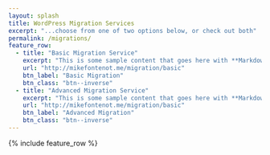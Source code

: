 ```yaml
---
layout: splash
title: WordPress Migration Services
excerpt: "...choose from one of two options below, or check out both"
permalink: /migrations/
feature_row:
  - title: "Basic Migration Service"
    excerpt: "This is some sample content that goes here with **Markdown** formatting."
    url: "http://mikefontenot.me/migration/basic"
    btn_label: "Basic Migration"
    btn_class: "btn--inverse"
  - title: "Advanced Migration Service"
    excerpt: "This is some sample content that goes here with **Markdown** formatting."
    url: "http://mikefontenot.me/migration/basic"
    btn_label: "Advanced Migration"
    btn_class: "btn--inverse"
---
```


{% include feature_row %}
